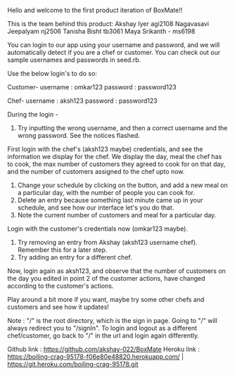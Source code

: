 Hello and welcome to the first product iteration of BoxMate!!

This is the team behind this product:
Akshay Iyer agi2108
Nagavasavi Jeepalyam nj2506
Tanisha Bisht tb3061
Maya Srikanth - ms6198

You can login to our app using your username and password, and we will automatically detect if you are a chef or customer.
You can check out our sample usernames and passwords in seed.rb. 

Use the below login's to do so:

Customer-
username : omkar123
password : password123

Chef-
username : aksh123
password : password123

During the login -
1. Try inputting the wrong username, and then a correct username and the wrong password. See the notices flashed.

First login with the chef's (aksh123 maybe) credentials, and see the information we display for the chef. We display the day, meal the chef has to cook, the max number of customers they agreed to cook for on that day, and the number of customers assigned to the chef upto now.
1. Change your schedule by clicking on the button, and add a new meal on a particular day, with the number of people you can cook for.
2. Delete an entry because something last minute came up in your schedule, and see how our interface let's you do that.
3. Note the current number of customers and meal for a particular day.

Login with the customer's credentials now (omkar123 maybe).
1. Try removing an entry from Akshay (aksh123 username chef). Remember this for a later step.
2. Try adding an entry for a different chef.

Now, login again as aksh123, and observe that the number of customers on the day you edited in point 2 of the customer actions, have changed according to the customer's actions.


Play around a bit more if you want, maybe try some other chefs and customers and see how it updates!

Note : "/" is the root directory, which is the sign in page. Going to "/" will always redirect you to "/signIn".
        To login and logout as a different chef/customer, go back to "/" in the url and login again differently.

Github link : https://github.com/akshay-022/BoxMate
Heroku link : https://boiling-crag-95178-f06e80e48820.herokuapp.com/ | https://git.heroku.com/boiling-crag-95178.git